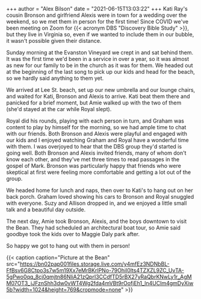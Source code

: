 +++
author = "Alex Bilson"
date = "2021-06-15T13:03:22"
+++
Kati Ray's cousin Bronson and girlfriend Alexis were in town for a wedding over the weekend, so we met them in person for the first time! Since COVID we've been meeting on Zoom for {{< acronym DBS "Discovery Bible Study" >}}, but they live in Virginia so, even if we wanted to include them in our bubble, it wasn't possible given their distance.

Sunday morning at the Evanston Vineyard we crept in and sat behind them. It was the first time we'd been in a service in over a year, so it was almost as new for our family to be in the church as it was for them. We headed out at the beginning of the last song to pick up our kids and head for the beach, so we hardly said anything to them yet.

We arrived at Lee St. beach, set up our new umbrella and our lounge chairs, and waited for Kati, Bronson and Alexis to arrive. Kati beat them there and panicked for a brief moment, but Amie walked up with the two of them (she'd stayed at the car while Royal slept).

Royal did his rounds, playing with each person in turn, and Graham was content to play by himself for the morning, so we had ample time to chat with our friends. Both Bronson and Alexis were playful and engaged with our kids and I enjoyed watching Graham and Royal have a wonderful time with them. I was overjoyed to hear that the DBS group they'd started is going well. Both Bronson and Alexis invited friends, many of whom don't know each other, and they've met three times to read passages in the gospel of Mark. Bronson was particularly happy that friends who were skeptical at first were feeling more comfortable and getting a lot out of the group.

We headed home for lunch and naps, then over to Kati's to hang out on her back porch. Graham loved showing his cars to Bronson and Royal snuggled with everyone. Suzy and Allison dropped in, and we enjoyed a little small talk and a beautiful day outside.

The next day, Amie took Bronson, Alexis, and the boys downtown to visit the Bean. They had scheduled an architectural boat tour, so Amie said goodbye took the kids over to Maggie Daly park after.

So happy we got to hang out with them in person!

{{< caption caption="Picture at the Bean" src="https://bn02pap001files.storage.live.com/y4mfEz3NDNbBL-FfBsv6G8Ctpo3s7w5m19Xx7eMrBKrlPNo-79Ohil0lts4TZXZL9ZC_UvTA-5gPwo0qq_8cj0qmjtn86NliA21zQprI3CCdfTD5rBX27yRaQbrKNwLy1r_AgMM07OT3_jJFznShh3dw0vWT4Wg2fda4mVBt9rOofjEh1_ln4UCIm4gmDyXiw5b?width=1024&height=769&cropmode=none" >}}

